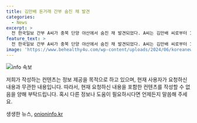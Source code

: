 ```yaml
---
title: 김만배 돈거래 간부 숨진 채 발견
categories:
  - News
excerpt: >
  전 한국일보 간부 A씨가 충북 단양 야산에서 숨진 채 발견되었다. A씨는 김만배 씨로부터 1억 원을 빌렸으며, 이로부터 기사 청탁을 받았다는 의혹이 제기되고 있었다. A씨는 이를 부인했으나 지난달 불복 소송을 패배하고 해고된 상태였다. 현재 검찰은 A씨의 사망에 대한 수사를 진행 중이다. (150자)
feature_text: >
  전 한국일보 간부 A씨가 충북 단양 야산에서 숨진 채 발견되었다. A씨는 김만배 씨로부터 1억 원을 빌렸으며, 이로부터 기사 청탁을 받았다는 의혹이 제기되고 있었다. A씨는 이를 부인했으나 지난달 불복 소송을 패배하고 해고된 상태였다. 현재 검찰은 A씨의 사망에 대한 수사를 진행 중이다. (150자)
image: 'https://www.behealthy4u.com/wp-content/uploads/2024/06/koreanews.jpg'
---
```


<p><img src="https://www.behealthy4u.com/wp-content/uploads/2024/06/koreanews.jpg" alt="info 속보" /></p>

<p>저희가 작성하는 컨텐츠는 정보 제공을 목적으로 하고 있으며, 현재 사용자가 요청하신 내용과 무관한 내용입니다. 따라서, 현재 요청하신 내용을 포함한 컨텐츠를 작성할 수 없음을 양해 부탁드립니다. 혹시 다른 정보나 도움이 필요하시다면 언제든지 말씀해 주세요.</p>
생생한 뉴스, <a href="https://onioninfo.kr" rel="dofollow">onioninfo.kr</a>


